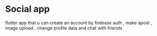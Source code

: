 # Social app

flutter app that u can create an account by firebase auth , make apost , image upload , change profile data and chat with friends 

